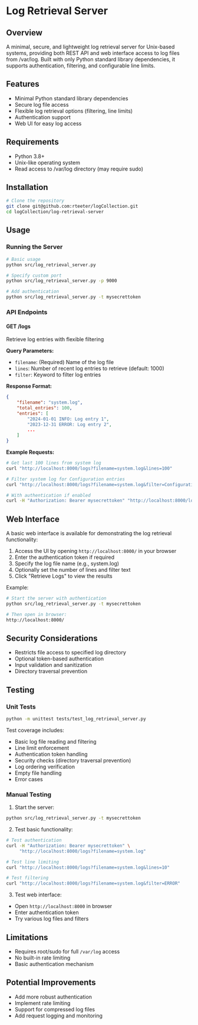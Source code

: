 # Log Retrieval Server

## Overview
A minimal, secure, and lightweight log retrieval server for Unix-based systems, providing both REST API and web interface access to log files from /var/log. Built with only Python standard library dependencies, it supports authentication, filtering, and configurable line limits.

## Features
- Minimal Python standard library dependencies
- Secure log file access
- Flexible log retrieval options (filtering, line limits)
- Authentication support
- Web UI for easy log access

## Requirements
- Python 3.8+
- Unix-like operating system
- Read access to /var/log directory (may require sudo)

## Installation
```bash
# Clone the repository
git clone git@github.com:rteeter/logCollection.git
cd logCollection/log-retrieval-server
```

## Usage

### Running the Server
```bash
# Basic usage
python src/log_retrieval_server.py

# Specify custom port
python src/log_retrieval_server.py -p 9000

# Add authentication
python src/log_retrieval_server.py -t mysecrettoken
```

### API Endpoints

#### GET /logs
Retrieve log entries with flexible filtering

**Query Parameters:**
- `filename`: (Required) Name of the log file
- `lines`: Number of recent log entries to retrieve (default: 1000)
- `filter`: Keyword to filter log entries

**Response Format:**
```json
{
    "filename": "system.log",
    "total_entries": 100,
    "entries": [
        "2024-01-01 INFO: Log entry 1",
        "2023-12-31 ERROR: Log entry 2",
        ...
    ]
}
```

**Example Requests:**
```bash
# Get last 100 lines from system log
curl "http://localhost:8000/logs?filename=system.log&lines=100"

# Filter system log for Configuration entries
curl "http://localhost:8000/logs?filename=system.log&filter=Configuration"

# With authentication if enabled
curl -H "Authorization: Bearer mysecrettoken" "http://localhost:8000/logs?filename=system.log"
```

## Web Interface
A basic web interface is available for demonstrating the log retrieval functionality:

1. Access the UI by opening `http://localhost:8000/` in your browser
2. Enter the authentication token if required
3. Specify the log file name (e.g., system.log)
4. Optionally set the number of lines and filter text
5. Click "Retrieve Logs" to view the results

Example:
```bash
# Start the server with authentication
python src/log_retrieval_server.py -t mysecrettoken

# Then open in browser:
http://localhost:8000/
```

## Security Considerations
- Restricts file access to specified log directory
- Optional token-based authentication
- Input validation and sanitization
- Directory traversal prevention

## Testing

### Unit Tests
```bash
python -m unittest tests/test_log_retrieval_server.py
```

Test coverage includes:
- Basic log file reading and filtering
- Line limit enforcement
- Authentication token handling
- Security checks (directory traversal prevention)
- Log ordering verification
- Empty file handling
- Error cases

### Manual Testing
1. Start the server:
```bash
python src/log_retrieval_server.py -t mysecrettoken
```

2. Test basic functionality:
```bash
# Test authentication
curl -H "Authorization: Bearer mysecrettoken" \
     "http://localhost:8000/logs?filename=system.log"

# Test line limiting
curl "http://localhost:8000/logs?filename=system.log&lines=10"

# Test filtering
curl "http://localhost:8000/logs?filename=system.log&filter=ERROR"
```

3. Test web interface:
- Open `http://localhost:8000` in browser
- Enter authentication token
- Try various log files and filters

## Limitations
- Requires root/sudo for full `/var/log` access
- No built-in rate limiting
- Basic authentication mechanism

## Potential Improvements
- Add more robust authentication
- Implement rate limiting
- Support for compressed log files
- Add request logging and monitoring
